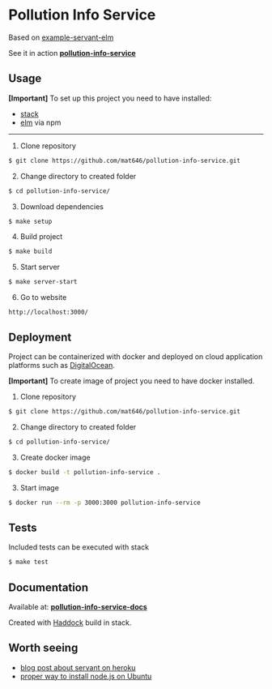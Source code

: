 # Pollution Info Service

Based on [example-servant-elm](https://github.com/haskell-servant/example-servant-elm)

See it in action [**pollution-info-service**](http://128.199.52.30:3000/)

## Usage

**[Important]** 
To set up this project you need to have installed:

* [stack](https://docs.haskellstack.org/en/stable/README/)
* [elm](https://www.npmjs.com/package/elm) via npm

---

1. Clone repository
```bash
$ git clone https://github.com/mat646/pollution-info-service.git
```

2. Change directory to created folder
```bash
$ cd pollution-info-service/
```

3. Download dependencies
```bash
$ make setup
```

4. Build project
```bash
$ make build
```

5. Start server
```bash
$ make server-start
```

6. Go to website
```
http://localhost:3000/
```

## Deployment

Project can be containerized with docker and deployed on cloud application platforms such as [DigitalOcean](https://www.digitalocean.com/).

**[Important]** 
To create image of project you need to have docker installed.

1. Clone repository
```bash
$ git clone https://github.com/mat646/pollution-info-service.git
```

2. Change directory to created folder
```bash
$ cd pollution-info-service/
```

3. Create docker image
```bash
$ docker build -t pollution-info-service .
```

3. Start image
```bash
$ docker run --rm -p 3000:3000 pollution-info-service
```

## Tests

Included tests can be executed with stack
```bash
$ make test
```

## Documentation

Available at: [**pollution-info-service-docs**](https://mat646.github.io/pollution-info-service-docs/)

Created with [Haddock](https://www.haskell.org/haddock/) build in stack.

## Worth seeing

* [blog post about servant on heroku](https://arow.info/blog/posts/2017-03-30-servant-on-heroku#fnref2)
* [proper way to install node.js on Ubuntu](https://www.digitalocean.com/community/tutorials/how-to-install-node-js-on-ubuntu-16-04)
